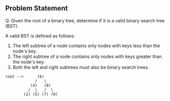 ## Problem Statement

Q. Given the root of a binary tree, determine if it is a valid binary search tree (BST).

A valid BST is defined as follows:

1. The left subtree of a node contains only nodes with keys less than the node's key.
2. The right subtree of a node contains only nodes with keys greater than the node's key.
3. Both the left and right subtrees must also be binary search trees.

```
root -->      (6)
             /   \
           (4)   (8)
          /  \   /  \
        (2) (5) (7) (9)
```

